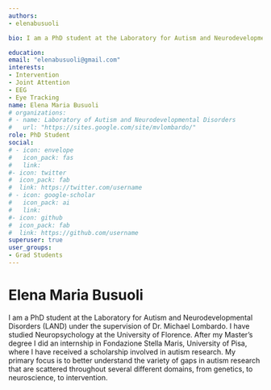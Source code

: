 ```yaml
---
authors:
- elenabusuoli

bio: I am a PhD student at the Laboratory for Autism and Neurodevelopmental Disorders (LAND) under the supervision of Dr. Michael Lombardo. I have studied Neuropsychology at the University of Florence. After my Master’s degree I did an internship in Fondazione Stella Maris, University of Pisa, where I have received a scholarship involved in autism research. My primary focus is to better understand the variety of gaps in autism research that are scattered throughout several different domains, from genetics, to neuroscience, to intervention.

education:
email: "elenabusuoli@gmail.com"
interests:
- Intervention
- Joint Attention
- EEG
- Eye Tracking
name: Elena Maria Busuoli
# organizations:
# - name: Laboratory of Autism and Neurodevelopmental Disorders
#   url: "https://sites.google.com/site/mvlombardo/"
role: PhD Student
social:
# - icon: envelope
#   icon_pack: fas
#   link:
#- icon: twitter
#  icon_pack: fab
#  link: https://twitter.com/username
# - icon: google-scholar
#   icon_pack: ai
#   link:
#- icon: github
#  icon_pack: fab
#  link: https://github.com/username
superuser: true
user_groups:
- Grad Students
---
```


Elena Maria Busuoli
===================

I am a PhD student at the Laboratory for Autism and Neurodevelopmental Disorders (LAND) under the supervision of Dr. Michael Lombardo. I have studied Neuropsychology at the University of Florence. After my Master’s degree I did an internship in Fondazione Stella Maris, University of Pisa, where I have received a scholarship involved in autism research. My primary focus is to better understand the variety of gaps in autism research that are scattered throughout several different domains, from genetics, to neuroscience, to intervention.

